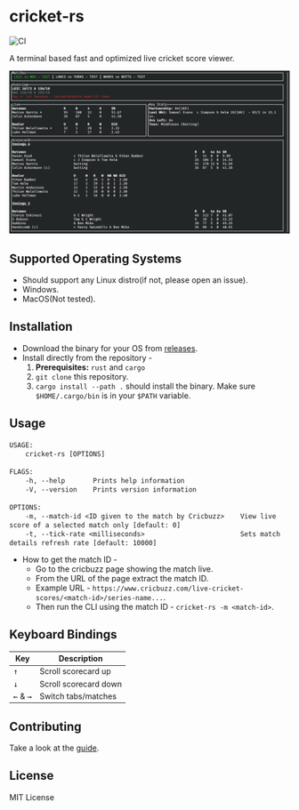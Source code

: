 # cricket-rs

![CI](https://github.com/pmk21/cricket-rs/workflows/CI/badge.svg)

A terminal based fast and optimized live cricket score viewer.

![Terminal UI for cricket-rs](examples/cricket-rs-screenshot.png)

## Supported Operating Systems

* Should support any Linux distro(if not, please open an issue).
* Windows.
* MacOS(Not tested).

## Installation

* Download the binary for your OS from [releases](https://github.com/pmk21/cricket-rs/releases).
* Install directly from the repository -
   1. **Prerequisites:** `rust` and `cargo`
   2. `git clone` this repository.
   3. `cargo install --path .` should install the binary. Make sure `$HOME/.cargo/bin` is in your `$PATH` variable.

## Usage

```output
USAGE:
    cricket-rs [OPTIONS]

FLAGS:
    -h, --help       Prints help information
    -V, --version    Prints version information

OPTIONS:
    -m, --match-id <ID given to the match by Cricbuzz>    View live score of a selected match only [default: 0]
    -t, --tick-rate <milliseconds>                        Sets match details refresh rate [default: 10000]
```

* How to get the match ID -
  * Go to the cricbuzz page showing the match live.
  * From the URL of the page extract the match ID.
  * Example URL - `https://www.cricbuzz.com/live-cricket-scores/<match-id>/series-name...`.
  * Then run the CLI using the match ID - `cricket-rs -m <match-id>`.

## Keyboard Bindings

| Key                         | Description           |
| --------------------------- | --------------------- |
| <kbd>↑</kbd>                | Scroll scorecard up   |
| <kbd>↓</kbd>                | Scroll scorecard down |
| <kbd>←</kbd> & <kbd>→</kbd> | Switch tabs/matches   |

## Contributing

Take a look at the [guide](CONTRIBUTING.md).

## License

MIT License
